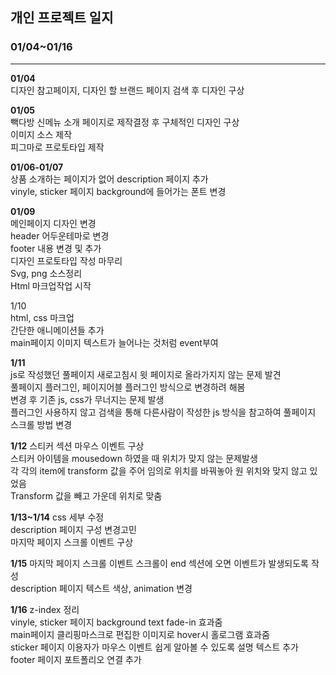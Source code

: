## 개인 프로젝트 일지

### __01/04~01/16__
* * *

__01/04__  
디자인 참고페이지, 디자인 할 브랜드 페이지 검색 후 디자인 구상  

__01/05__  
빽다방 신메뉴 소개 페이지로 제작결정 후 구체적인 디자인 구상  
이미지 소스 제작  
피그마로 프로토타입 제작  

__01/06-01/07__  
상품 소개하는 페이지가 없어 description 페이지 추가  
vinyle, sticker 페이지 background에 들어가는 폰트 변경  

__01/09__  
메인페이지 디자인 변경  
header 어두운테마로 변경  
footer 내용 변경 및 추가   
디자인 프로토타입 작성 마무리  
Svg, png 소스정리  
Html 마크업작업 시작  

1/10  
html, css 마크업  
간단한 애니메이션들 추가  
main페이지 이미지 텍스트가 늘어나는 것처럼 event부여  
 
__1/11__  
js로 작성했던 풀페이지 새로고침시 윗 페이지로 올라가지지 않는 문제 발견  
풀페이지 플러그인, 페이지어블 플러그인 방식으로 변경하려 해봄  
변경 후 기존 js, css가 무너지는 문제 발생  
플러그인 사용하지 않고 검색을 통해 다른사람이 작성한 js 방식을 참고하여 풀페이지 스크롤 방법 변경  

__1/12__ 
스티커 섹션 마우스 이벤트 구상  
스티커 아이템을 mousedown 하였을 때 위치가 맞지 않는 문제발생  
각 각의 item에 transform 값을 주어 임의로 위치를 바꿔놓아 원 위치와 맞지 않고 있었음  
Transform 값을 빼고 가운데 위치로 맞춤  

__1/13~1/14__
css 세부 수정  
description 페이지 구성 변경고민  
마지막 페이지 스크롤 이벤트 구상  

__1/15__
마지막 페이지 스크롤 이벤트 스크롤이 end 섹션에 오면 이벤트가 발생되도록 작성  
description 페이지 텍스트 색상, animation 변경  

__1/16__
z-index 정리  
vinyle, sticker 페이지 background text fade-in 효과줌  
main페이지 클리핑마스크로 편집한 이미지로 hover시 홀로그램 효과줌  
sticker 페이지 이용자가 마우스 이벤트 쉽게 알아볼 수 있도록 설명 텍스트 추가  
footer 페이지 포트폴리오 연결 추가  
